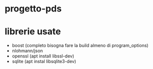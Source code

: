 # progetto-pds

# librerie usate
- boost (completo bisogna fare la build almeno di program_options)
- nlohmann/json
- openssl (apt install libssl-dev)
- sqlite (apt instal libsqlite3-dev)

